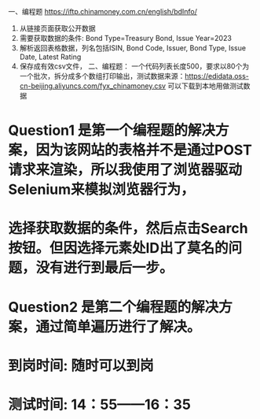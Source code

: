 一、编程题
https://iftp.chinamoney.com.cn/english/bdInfo/
1. 从链接页面获取公开数据
2. 需要获取数据的条件: Bond Type=Treasury Bond, Issue Year=2023
3. 解析返回表格数据，列名包括ISIN, Bond Code, Issuer, Bond Type, Issue Date, Latest Rating
3. 保存成有效csv文件，
二、编程题：
一个代码列表长度500，要求以80个为一个批次，拆分成多个数组打印输出，测试数据来源：https://edidata.oss-cn-beijing.aliyuncs.com/fyx_chinamoney.csv
可以下载到本地用做测试数据

# Question1 是第一个编程题的解决方案，因为该网站的表格并不是通过POST请求来渲染，所以我使用了浏览器驱动Selenium来模拟浏览器行为，
# 选择获取数据的条件，然后点击Search按钮。但因选择元素处ID出了莫名的问题，没有进行到最后一步。

# Question2 是第二个编程题的解决方案，通过简单遍历进行了解决。

# 到岗时间: 随时可以到岗            
# 测试时间: 14：55——16：35
